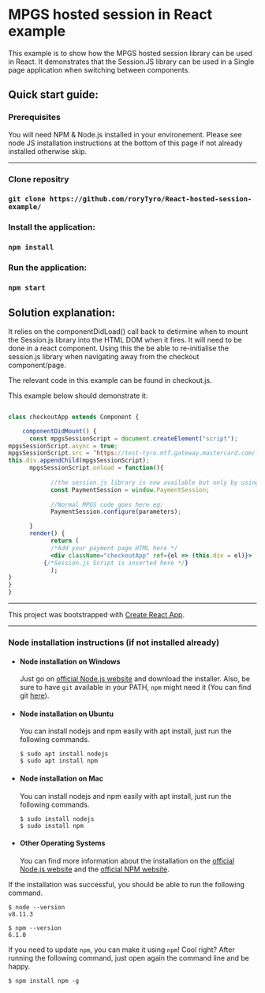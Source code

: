 # MPGS hosted session in React example
This example is to show how the MPGS hosted session library can be used in React. It demonstrates that the Session.JS library can be used in a Single page application when switching between components. 

## Quick start guide:

### Prerequisites

You will need NPM & Node.js installed in your environement. Please see node JS installation instructions at the bottom of this page if not already installed otherwise skip.
___

### Clone repositry 
### `git clone https://github.com/roryTyro/React-hosted-session-example/`

### Install the application: 
### `npm install`

### Run the application: 

### `npm start`

## Solution explanation:
It relies on the componentDidLoad() call back to detirmine when to mount the Session.js library into the HTML DOM when it fires. It will need to be done in a react component. Using this the be able to re-initialise the session.js library when navigating away from the checkout component/page. 

The relevant code in this example can be found in checkout.js.

This example below should demonstrate it:

```jsx

class checkoutApp extends Component {

    componentDidMount() {
      const mpgsSessionScript = document.createElement("script");    
mpgsSessionScript.async = true;
mpgsSessionScript.src = ‘https://test-tyro.mtf.gateway.mastercard.com/form/version/58/merchant/TYRO_318/session.js’;    
this.div.appendChild(mpgsSessionScript);
      mpgsSessionScript.onload = function(){
            
            //the session.js library is now available but only by using window.[function], store it in an object called PaymentSession for ease of use: 
            const PaymentSession = window.PaymentSession;
      
            //Normal MPGS code goes here eg: 
            PaymentSession.configure(parameters);

      }
      render() {
            return (
            /*Add your payment page HTML here */
            <div className="checkoutApp" ref={el => (this.div = el)}>
          {/*Session.js Script is inserted here */}
            );
}
}
}

```

___
This project was bootstrapped with [Create React App](https://github.com/facebook/create-react-app).

___
### Node installation instructions (if not installed already)
- #### Node installation on Windows

  Just go on [official Node.js website](https://nodejs.org/) and download the installer.
Also, be sure to have `git` available in your PATH, `npm` might need it (You can find git [here](https://git-scm.com/)).

- #### Node installation on Ubuntu

  You can install nodejs and npm easily with apt install, just run the following commands.

      $ sudo apt install nodejs
      $ sudo apt install npm
      
- #### Node installation on Mac

  You can install nodejs and npm easily with apt install, just run the following commands.

      $ sudo install nodejs
      $ sudo install npm

- #### Other Operating Systems
  You can find more information about the installation on the [official Node.js website](https://nodejs.org/) and the [official NPM website](https://npmjs.org/).

If the installation was successful, you should be able to run the following command.

    $ node --version
    v8.11.3

    $ npm --version
    6.1.0

If you need to update `npm`, you can make it using `npm`! Cool right? After running the following command, just open again the command line and be happy.

    $ npm install npm -g
